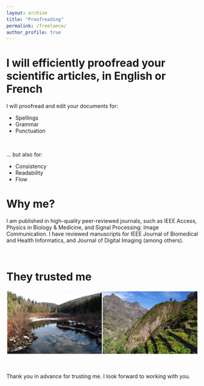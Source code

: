 ```yaml
---
layout: archive
title: "Proofreading"
permalink: /freelance/
author_profile: true
---
```


I will efficiently proofread your scientific articles, in English or French
======

I will proofread and edit your documents for:
* Spellings
* Grammar
* Punctuation
<br />

... but also for:
* Consistency
* Readability
* Flow


Why me?
======
I am published in high-quality peer-reviewed journals, such as IEEE Access, Physics in Biology & Medicine, and Signal Processing: Image Communication.
I have reviewed manuscripts for IEEE Journal of Biomedical and Health Informatics, and Journal of Digital Imaging (among others).

<br />

They trusted me
======


<p style="text-align:center;"><img src="/images/Travel.jpg" alt="Canada and Cape Verde"></p>

<br />

Thank you in advance for trusting me. I look forward to working with you.
